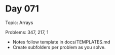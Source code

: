 # Day 071

Topic: Arrays

Problems: 347, 217, 1

- Notes follow template in docs/TEMPLATES.md
- Create subfolders per problem as you solve.